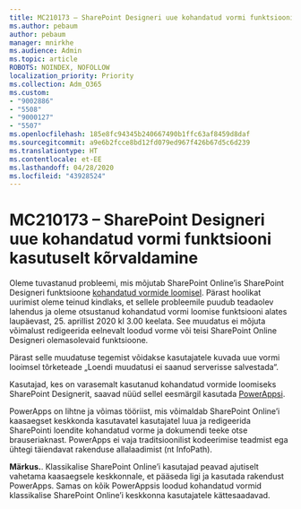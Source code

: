 ```yaml
---
title: MC210173 – SharePoint Designeri uue kohandatud vormi funktsiooni kasutuselt kõrvaldamine
ms.author: pebaum
author: pebaum
manager: mnirkhe
ms.audience: Admin
ms.topic: article
ROBOTS: NOINDEX, NOFOLLOW
localization_priority: Priority
ms.collection: Adm_O365
ms.custom:
- "9002886"
- "5508"
- "9000127"
- "5507"
ms.openlocfilehash: 185e8fc94345b240667490b1ffc63af8459d8daf
ms.sourcegitcommit: a9e6b2fcce8bd12fd079ed967f426b67d5c6d239
ms.translationtype: HT
ms.contentlocale: et-EE
ms.lasthandoff: 04/28/2020
ms.locfileid: "43928524"
---
```

# <a name="mc210173---sharepoint-designer-new-custom-form-feature-deprecation"></a>MC210173 – SharePoint Designeri uue kohandatud vormi funktsiooni kasutuselt kõrvaldamine

Oleme tuvastanud probleemi, mis mõjutab SharePoint Online’is SharePoint Designeri funktsioone [kohandatud vormide loomisel](https://support.microsoft.com/en-us/office/create-a-custom-list-form-using-sharepoint-designer-917d8fdb-ee00-4441-adb3-a94612d1d105?ui=en-us&rs=en-us&ad=us#bm2). Pärast hoolikat uurimist oleme teinud kindlaks, et sellele probleemile puudub teadaolev lahendus ja oleme otsustanud kohandatud vormi loomise funktsiooni alates laupäevast, 25. aprillist 2020 kl 3.00 keelata. See muudatus ei mõjuta võimalust redigeerida eelnevalt loodud vorme või teisi SharePoint Online Designeri olemasolevaid funktsioone.

Pärast selle muudatuse tegemist võidakse kasutajatele kuvada uue vormi looimsel tõrketeade „Loendi muudatusi ei saanud serverisse salvestada“.

Kasutajad, kes on varasemalt kasutanud kohandatud vormide loomiseks SharePoint Designerit, saavad nüüd sellel eesmärgil kasutada [PowerAppsi](https://docs.microsoft.com/powerapps/maker/canvas-apps/customize-list-form).

PowerApps on lihtne ja võimas tööriist, mis võimaldab SharePoint Online’i kaasaegset keskkonda kasutavatel kasutajatel luua ja redigeerida SharePointi loendite kohandatud vorme ja dokumendi teeke otse brauseriaknast. PowerApps ei vaja traditsioonilist kodeerimise teadmist ega ühtegi täiendavat rakenduse allalaadimist (nt InfoPath).

**Märkus.**. Klassikalise SharePoint Online’i kasutajad peavad ajutiselt vahetama kaasaegsele keskkonnale, et pääseda ligi ja kasutada rakendust PowerApps. Samas on kõik PowerAppsis loodud kohandatud vormid klassikalise SharePoint Online’i keskkonna kasutajatele kättesaadavad.
